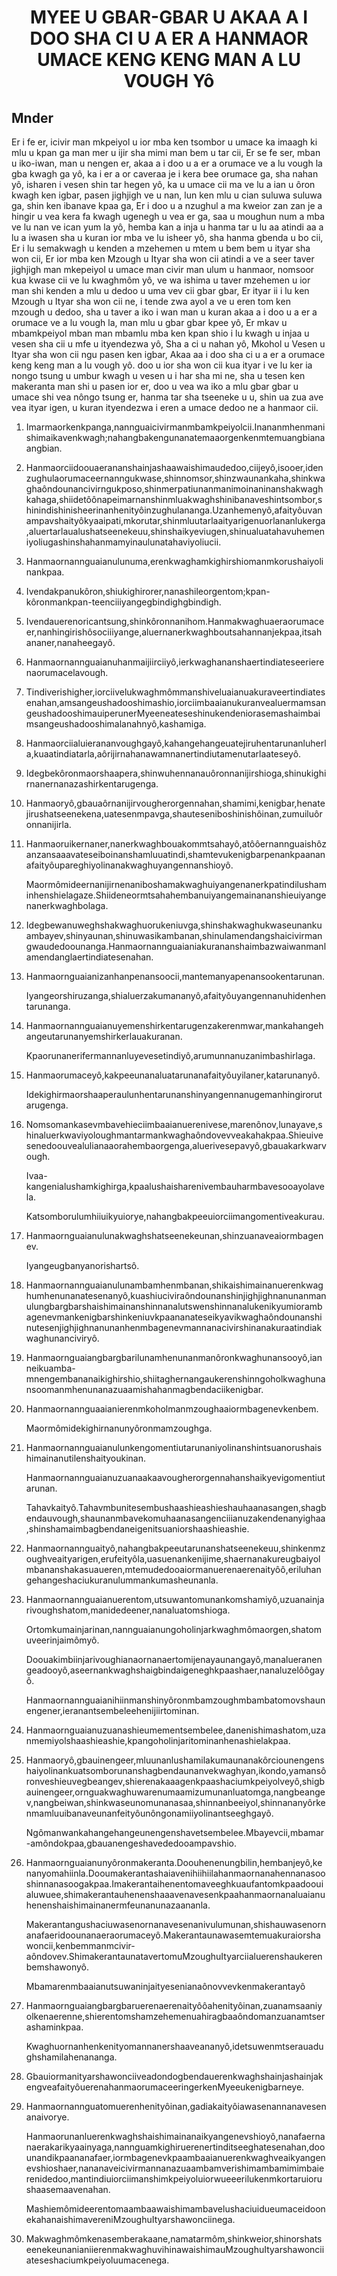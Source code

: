 <h1 align='center'>MYEE U GBAR-GBAR U AKAA A I DOO SHA CI U A ER A HANMAOR UMACE KENG KENG MAN A LU VOUGH Yô</h1>
<h2>Mnder</h2>
<p>Er i fe er, icivir man mkpeiyol u ior mba ken tsombor u umace ka imaagh ki mlu u kpan ga man mer u ijir sha mimi man bem u tar cii,
Er se fe ser, mban u iko-iwan, man u nengen er, akaa a i doo u a er a orumace ve a lu vough la gba kwagh ga yô, ka i er a or caveraa je i kera bee orumace ga, sha nahan yô, isharen i vesen shin tar hegen yô, ka u umace cii ma ve lu a ian u ôron kwagh ken igbar, pasen jighjigh ve u nan, lun ken mlu u cian suluwa suluwa ga, shin ken ibanave kpaa ga,
Er i doo u a nzughul a ma kweior zan zan je a hingir u vea kera fa kwagh ugenegh u vea er ga, saa u moughun num a mba ve lu nan ve ican yum la yô, hemba kan a inja u hanma tar u lu aa atindi aa a lu a iwasen sha u kuran ior mba ve lu isheer yô, sha hanma gbenda u bo cii,
Er i lu semakwagh u kenden a mzehemen u mtem u bem bem u ityar sha won cii,
Er ior mba ken Mzough u Ityar sha won cii atindi a ve a seer taver jighjigh man mkepeiyol u umace man civir man ulum u hanmaor, nomsoor kua kwase cii ve lu kwaghmôm yô, ve wa ishima u taver mzehemen u ior man shi kenden a mlu u dedoo u uma vev cii gbar gbar,
Er ityar ii i lu ken Mzough u Ityar sha won cii ne, i tende zwa ayol a ve u eren tom ken mzough u dedoo, sha u taver a iko i wan man u kuran akaa a i doo u a er a orumace ve a lu vough la, man mlu u gbar gbar kpee yô,
Er mkav u mbamkpeiyol mban man mbamlu mba ken kpan shio i lu kwagh u injaa u vesen sha cii u mfe u ityendezwa yô,
Sha a ci u nahan yô,
Mkohol u Vesen u Ityar sha won cii
ngu pasen ken igbar,
Akaa aa i doo sha ci u a er a orumace
keng keng man a lu vough yô.
doo u ior sha won cii kua ityar i ve lu ker ia nongo tsung u umbur kwagh u vesen u i har sha mi ne, sha u tesen ken makeranta man shi u pasen ior er, doo u vea wa iko a mlu gbar gbar u umace shi vea nôngo tsung er, hanma tar sha tseeneke u u, shin ua zua ave vea ityar igen, u kuran ityendezwa i eren a umace dedoo ne a hanmaor cii.</p>
<ol>
  <li>
    <p>Imarmaorkenkpanga,nannguaicivirmanmbamkpeiyolcii.Inananmhenmanishimaikavenkwagh;nahangbakengunanatemaaorgenkenmtemuangbianaangbian.</p>
  </li>
  <li>
    <p>Hanmaorciidoouaerananshainjashaawaishimaudedoo,ciijeyô,isooer,idenzughulaorumaceernanngukwase,shinnomsor,shinzwaunankaha,shinkwaghaôndounancivirngukposo,shinmerpatiunanmanimoinaninanshakwaghkahaga,shiidetôônapeimarnanshinmluakwaghshinibanaveshintsombor,shinindishinisheerinanhenityôinzughulananga.Uzanhemenyô,afaityôuvanampavshaityôkyaaipati,mkorutar,shinmluutarlaaityarigenuorlananlukerga,aluertarlaualushatseenekeuu,shinshaikyeviugen,shinualuatahavuhemeniyoliugashinshahanmamyinaulunatahaviyoliucii.</p>
  </li>
  <li>
    <p>Hanmaornannguaianulunuma,erenkwaghamkighirshiomanmkorushaiyolinankpaa.</p>
  </li>
  <li>
    <p>Ivendakpanukôron,shiukighirorer,nanashileorgentom;kpan-kôronmankpan-teenciiiyangegbindighgbindigh.</p>
  </li>
  <li>
    <p>Ivendauerenoricantsung,shinkôronnanihom.Hanmakwaghuaeraorumaceer,nanhingirishôsociiiyange,aluernanerkwaghboutsahannanjekpaa,itsahananer,nanaheegayô.</p>
  </li>
  <li>
    <p>Hanmaornannguaianuhanmaijiirciiyô,ierkwaghananshaertindiateseerierenaorumacelavough.</p>
  </li>
  <li>
    <p>Tindiverishigher,iorciivelukwaghmômmanshiveluaianuakuraveertindiatesenahan,amsangeushadooshimashio,iorciimbaaianukuranvealuermamsangeushadooshimauiperunerMyeeneateseshinukendeniorasemashaimbaimsangeushadooshimalanahnyô,kashamiga.</p>
  </li>
  <li>
    <p>Hanmaorciialuierananvoughgayô,kahangehangeuatejiruhentarunanluherla,kuaatindiatarla,aôrijirnahanawamnanertindiutamenutarlaateseyô.</p>
  </li>
  <li>
    <p>Idegbekôronmaorshaapera,shinwuhennanauôronnanijirshioga,shinukighirnanernanazashirkentarugenga.</p>
  </li>
  <li>
    <p>Hanmaoryô,gbauaôrnanijirvougherorgennahan,shamimi,kenigbar,henatejirushatseenekena,uatesenmpavga,shauteseniboshinishôinan,zumuiluôronnanijirla.</p>
  </li>
  <li>
    <p>Hanmaoruikernaner,nanerkwaghbouakommtsahayô,atôôernannguaishôzanzansaaavateseiboinanshamluuatindi,shamtevukenigbarpenankpaananafaityôupareghiyolinanakwaghuyangennanshioyô.</p>
    <p>Maormômideernanijirnenaniboshamakwaghuiyangenanerkpatindilushaminhenshielagaze.Shiideneormtsahahembanuiyangemainananshieuiyangenanerkwaghbolaga.</p>
  </li>
  <li>
    <p>Idegbewanuweghshakwaghuorukeniuvga,shinshakwaghukwaseunankuambayev,shinyaunan,shinuwasikambanan,shinulamendangshaicivirmangwaudedoounanga.Hanmaornannguaianiakurananshaimbazwaiwanmanlamendanglaertindiatesenahan.</p>
  </li>
  <li>
    <p>Hanmaornguaianizanhanpenansoocii,mantemanyapenansookentarunan.</p>
    <p>Iyangeorshiruzanga,shialuerzakumananyô,afaityôuyangennanuhidenhentarunanga.</p>
  </li>
  <li>
    <p>Hanmaornannguaianuyemenshirkentarugenzakerenmwar,mankahangehangeutarunanyemshirkerlauakuranan.</p>
    <p>Kpaorunanerifermannanluyevesetindiyô,arumunnanuzanimbashirlaga.</p>
  </li>
  <li>
    <p>Hanmaorumaceyô,kakpeeunanaluatarunanafaityôuyilaner,katarunanyô.</p>
    <p>Idekighirmaorshaaperaulunhentarunanshinyangennanugemanhingirorutarugenga.</p>
  </li>
  <li>
    <p>Nomsomankasevmbavehieciimbaaianuerenivese,marenônov,lunayave,shinaluerkwaviyoloughmantarmankwaghaôndovevveakahakpaa.Shieuivesenedoouvealulianaaorahembaorgenga,aluerivesepavyô,gbauakarkwarvough.</p>
    <p>Ivaa-kangenialushamkighirga,kpaalushaisharenivembauharmbavesooayolavela.</p>
    <p>Katsomborulumhiiuikyuiorye,nahangbakpeeuiorciimangomentiveakurau.</p>
  </li>
  <li>
    <p>Hanmaornguaianulunakwaghshatseenekeunan,shinzuanaveaiormbagenev.</p>
    <p>Iyangeugbanyanorishartsô.</p>
  </li>
  <li>
    <p>Hanmaornannguaianulunambamhenmbanan,shikaishimainanuerenkwaghumhenunanatesenanyô,kuashiuciviraôndounanshinjighjighnanunanmanulungbargbarshaishimainanshinnanalutswenshinnanalukenikyumiorambagenevmankenigbarshinkeniuvkpaananateseikyavikwaghaôndounanshinutesenjighjighnanunanhenmbagenevmannanacivirshinanakuraatindiakwaghunanciviryô.</p>
  </li>
  <li>
    <p>Hanmaornguaiangbargbarilunamhenunanmanôronkwaghunansooyô,ianneikuamba-mnengembananaikighirshio,shiitaghernangaukerenshinngoholkwaghunansoomanmhenunanazuaamishahanmagbendaciikenigbar.</p>
  </li>
  <li>
    <p>Hanmaornannguaaianierenmkoholmanmzoughaaiormbagenevkenbem.</p>
    <p>Maormômidekighirnanunyôronmamzoughga.</p>
  </li>
  <li>
    <p>Hanmaornannguaianulunkengomentiutarunaniyolinanshintsuanorushaishimainanutilenshaityoukinan.</p>
    <p>Hanmaornannguaianuzuanaakaavougherorgennahanshaikyevigomentiutarunan.</p>
    <p>Tahavkaityô.Tahavmbunitesembushaashieashieshauhaanasangen,shagbendauvough,shaunanmbavekomuhaanasangenciiianuzakendenanyighaa,shinshamaimbagbendaneigenitsuaniorshaashieashie.</p>
  </li>
  <li>
    <p>Hanmaornannguaityô,nahangbakpeeutarunanshatseenekeuu,shinkenmzoughveaityarigen,erufeityôla,uasuenankenijime,shaernanakureugbaiyolmbananshakasuaueren,mtemudedooaiormanuerenaerenaityôô,eriluhangehangeshaciukuranulummankumasheunanla.</p>
  </li>
  <li>
    <p>Hanmaornannguaianuerentom,utsuwantomunankomshamiyô,uzuanainjarivoughshatom,manidedeener,nanaluatomshioga.</p>
    <p>Ortomkumainjarinan,nannguaianungoholinjarkwaghmômaorgen,shatomuveerinjaimômyô.</p>
    <p>Doouakimbiinjarivoughianaornanaertomijenayaunangayô,manalueranengeadooyô,aseernankwaghshaigbindaigeneghkpaashaer,nanaluzelôôgayô.</p>
    <p>Hanmaornannguaianihiinmanshinyôronmbamzoughmbambatomovshaunengener,ieranantsembeleehenijiirtominan.</p>
  </li>
  <li>
    <p>Hanmaornguaianuzuanashieumementsembelee,danenishimashatom,uzanmemiyolshaashieashie,kpangoholinjaritominanhenashielakpaa.</p>
  </li>
  <li>
    <p>Hanmaoryô,gbauinengeer,mluunanlushamilakumaunanakôrciounengenshaiyolinankuatsomborunanshagbendaunanvekwaghyan,ikondo,yamansôronveshieuvegbeangev,shierenakaaagenkpaashaciumkpeiyolveyô,shigbauinengeer,ornguakwaghuwarenumaamizumunanluatomga,nangbeangev,nangbeiwan,shinkwaseunomunanasaa,shinnanbeeiyol,shinnananyôrkenmamluuibanaveunanfeityôunôngonamiiyolinantseeghgayô.</p>
    <p>Ngômanwankahangehangeunengenshavetsembelee.Mbayevcii,mbamar-amôndokpaa,gbauanengeshavededooampavshio.</p>
  </li>
  <li>
    <p>Hanmaornguaianunyôronmakeranta.Doouhenenungbilin,hembanjeyô,kenanyomahiinla.Dooumakerantashaiavenihiihiilahanmaornanahennanasooshinnanasoogakpaa.Imakerantaihenentomaveeghkuaufantomkpaadoouialuwuee,shimakerantauhenenshaaavenavesenkpaahanmaornanaluaianuhenenshaishimainanermfeunanunazaananla.</p>
    <p>Makerantangushaciuwasenornanavesenanivulumunan,shishauwasenornanafaeridoounanaeraorumaceyô.Makerantaunawasemtemuakuraiorshawoncii,kenbemmanmcivir-aôndovev.ShimakerantaunatavertomuMzoughuItyarciialuerenshaukerenbemshawonyô.</p>
    <p>Mbamarenmbaaianutsuwaninjaityesenianaônovvevkenmakerantayô</p>
  </li>
  <li>
    <p>Hanmaornguaiangbargbaruerenaerenaityôôahenityôinan,zuanamsaaniyolkenaerenne,shierentomshamzehemenuahiragbaaôndomanzuanamtserashaminkpaa.</p>
    <p>Kwaghuornanhenkenityomannanershaaveananyô,idetsuwenmtserauadughshamilahenananga.</p>
  </li>
  <li>
    <p>GbauiormanityarshawonciiveadondogbendauerenkwaghshainjashainjakengveafaityôuerenahanmaorumaceeringerkenMyeeukenigbarneye.</p>
  </li>
  <li>
    <p>Hanmaornannguatomuerenhenityôinan,gadiakaityôiawasenannanavesenanaivorye.</p>
    <p>Hanmaorunanluerenkwaghshaishimainanaikyangenevshioyô,nanafaernanaerakarikyaainyaga,nannguamkighiruerenertinditseeghatesenahan,doounandikpaananafaer,iormbagenevkpaambaaianuerenkwaghveaikyangenevshioshaer,nananaveicivirmannanazuaambamverishimambamimimbaierenidedoo,mantindiuiorciimanshimkpeiyoluiorwueeerilukenmkortaruiorushaasemaavenahan.</p>
    <p>MashiemômideerentomaambaawaishimambavelushaciuidueumaceidoonekahanaishimavereniMzoughuItyarshawonciinega.</p>
  </li>
  <li>
    <p>Makwaghmômkenasemberakaane,namatarmôm,shinkweior,shinorshatseenekeunanianiierenmakwaghuvihinawaishimauMzoughuItyarshawonciiateseshaciumkpeiyoluumacenega.</p>
  </li>
</ol>